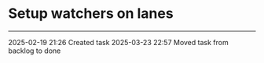 Setup watchers on lanes
===

---

2025-02-19 21:26	Created task
2025-03-23 22:57	Moved task from backlog to done